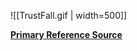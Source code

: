 ![[TrustFall.gif | width=500]]

[**Primary Reference Source**](https://www.youtube.com/watch?v=LhXhkkHsA6I)

